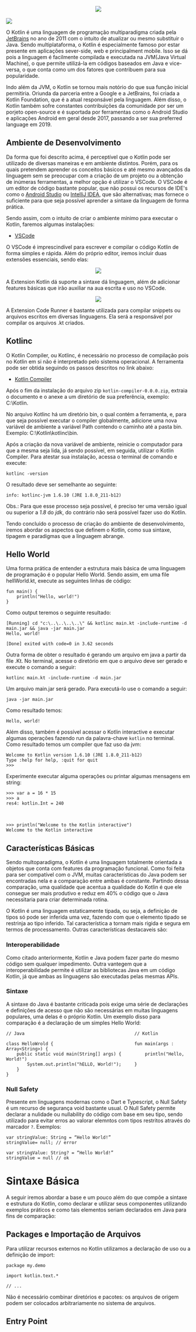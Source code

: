 <div align="center">
  <img src="https://user-images.githubusercontent.com/61476935/154181283-f96bc557-81ba-45ee-8eae-4896d5656111.png">
</div>
<br>
<img src="https://img.shields.io/static/v1?label=Kotlin&message=Language&color=purple&style=for-the-badge&logo=Kotlin"/>


O Kotlin é uma linguagem de programação multiparadigma criada pela [JetBrains](https://www.jetbrains.com/pt-br/) no ano de 2011 com o intuito de atualizar ou mesmo substituir o Java. Sendo multiplataforma, o Kotlin é especialmente famoso por estar presente em aplicações sever-side, web e principalment mobile. Isso se dá pois a linguagem é facilmente compilada e executada na JVM(Java Virtual Machine), o que permite utilizá-la em códigos baseados em Java e vice-versa, o que conta como um dos fatores que contribuem para sua popularidade.

Indo além da JVM, o Kotlin se tornou mais notório do que sua função inicial permitiria. Oriunda da parceria entre a Google e a JetBrains, foi criada a Kotlin Foundation, que é a atual responsável pela linguagem. Além disso, o Kotlin também sofre constantes contribuições da comunidade por ser um porjeto open-source e é suportada por ferramentas como o Android Studio e aplicações Android em geral desde 2017, passando a ser sua preferred language em 2019.


<!-- <h1>Kotlin Multiplataform</h1> -->


<!-- <h2>Kotlin for Android</h2>


Como já foi mencionado o desenvolvimento de aplicações android é atualmente <i>Kotlin-first</i>, sendo assim desde que a parceria foi anunciada na Google I/O de 2019. -->


<h2>Ambiente de Desenvolvimento</h2>


Da forma que foi descrito acima, é perceptível que o Kotlin pode ser utilizado de diversas maneiras e em ambiente distintos. Porém, para os quais pretendem aprender os conceitos básicos e até mesmo avançados da linguagem sem se preocupar com a criação de um projeto ou a obtenção de inúmeras ferramentas, a melhor opção é utilizar o VSCode. O VSCode é um editor de código bastante popular, que não possui os recursos de IDE's como o [Android Studio](https://developer.android.com/studio) ou [IntelliJ IDEA](https://www.jetbrains.com/pt-br/idea/), que são alternativas; mas fornece o suficiente para que seja possível aprender a sintaxe da linguagem de forma prática.

Sendo assim, com o intuito de criar o ambiente mínimo para executar o Kotlin, faremos algumas instalações:

- [VSCode](https://code.visualstudio.com/)

O VSCode é imprescindível para escrever e compilar o código Kotlin de forma simples e rápida. Além do próprio editor, iremos incluir duas extensões essenciais, sendo elas:

<div align="center">
  <img src="https://user-images.githubusercontent.com/61476935/154277332-2a833dba-a43f-4cc2-bf52-96f9765fb61e.png">
</div>

A Extension Kotlin dá suporte a sintaxe dá linguagem, além de adicionar features básicas que irão auxiliar na aua escrita e uso no VSCode.

<div align="center">
  <img src="https://user-images.githubusercontent.com/61476935/154277377-8d694823-555a-4cca-8a4a-e7aeb6e182b6.png">
</div>

A Extension Code Runner é bastante utilizada para compilar snippets ou arquivos escritos em diversas linguagens. Ela será a responsável por compilar os arquivos .kt criados.

<h2>Kotlinc</h2>

O Kotlin Compiler, ou Kotlinc, é necessário no processo de compilação pois no Kotlin em si não é interpretado pelo sistema operacional. A ferramenta pode ser obtida seguindo os passos descritos no link abaixo:

- [Kotlin Compiler](https://kotlinlang.org/docs/native-command-line-compiler.html)

Após o fim da instalação do arquivo zip ```kotlin-compiler-0.0.0.zip```, extraia o documento e o anexe a um diretório de sua preferência, exemplo: C:\Kotlin. 

No arquivo Kotlinc há um diretório bin, o qual contém a ferramenta, e, para que seja possível executar o compiler globalmente, adicione uma nova variável de ambiente a variável Path contendo o caminho até a pasta bin. Exemplo: C:\Kotlin\kotlinc\bin.

Após a criação da nova variável de ambiente, reinicie o computador para que a mesma seja lida, já sendo possível, em seguida, utilizar o Kotlin Compiler. Para atestar sua instalação, acessa o terminal de comando e execute:

    kotlinc -version 

O resultado deve ser semelhante ao seguinte:

    info: kotlinc-jvm 1.6.10 (JRE 1.8.0_211-b12)

Obs.: Para que esse processo seja possível, é preciso ter uma versão igual ou superior a <i> 1.8</i> do <i>jdk</i>, do contrário não será possível fazer uso do Kotlin.

Tendo concluído o processo de criação do ambiente de desenvolvimento, iremos abordar os aspectos que definem o Kotlin, como sua sintaxe, tipagem e paradigmas que a linguagem abrange.


<h2>Hello World</h2>


Uma forma prática de entender a estrutura mais básica de uma linguagem de programação é o popular Hello World. Sendo assim, em uma file hellWorld.kt, execute as seguintes linhas de código:

    fun main() {
        println("Hello, world!")
    }

Como output teremos o seguinte resultado:

    [Running] cd "c:\..\..\..\..\" && kotlinc main.kt -include-runtime -d main.jar && java -jar main.jar
    Hello, world!
    
    [Done] exited with code=0 in 3.62 seconds

Outra forma de obter o resultado é gerando um arquivo em java a partir da file .Kt. No terminal, acesse o diretório em que o arquivo deve ser gerado e execute o comando a seguir:

    kotlinc main.kt -include-runtime -d main.jar

Um arquivo main.jar será gerado. Para executá-lo use o comando a seguir:

    java -jar main.jar

Como resultado temos:

    Hello, world!

Além disso, também é possível acessar o Kotlin interactive e executar algumas operações fazendo run da palavra-chave ```kotlin``` no terminal. Como resultado temos um compiler que faz uso da jvm:

    Welcome to Kotlin version 1.6.10 (JRE 1.8.0_211-b12)
    Type :help for help, :quit for quit
    >>>

Experimente executar alguma operações ou printar algumas mensagens em string:
     
    >>> var a = 16 * 15
    >>> a
    res4: kotlin.Int = 240

<br>

    >>> println("Welcome to the Kotlin interactive")
    Welcome to the Kotlin interactive


<h2>Características Básicas</h2>


Sendo multoparadigma, o Kotlin é uma linguagem totalmente orientada a objetos que conta com features da programação funcional. Como foi feita para ser compatível com o JVM, muitas características do Java podem ser encontradas nela e a comparação entre ambas é constante. Partindo dessa comparação, uma qualidade que  acentua a qualidade do Kotlin é que ele consegue ser mais produtivo e reduz em 40% o código que o Java necessitaria para criar determinada rotina.

O Kotlin é uma linguagem estaticamente tipada, ou seja, a definição de tipos só pode ser inferida uma vez, fazendo com que o elemento tipado se restrinja ao tipo inferido. Tal característica a tornam mais rigida e segura em termos de processamento. Outras características destacaveis são:

<h3>Interoperabilidade</h3>

Como citado anteriormente, Kotlin e Java podem fazer parte do mesmo código sem qualquer impedimento. Outra vantegem que a interoperabilidade permite é utilizar as bibliotecas Java em um código Kotlin, já que ambas as linguagens são executadas pelas mesmas APIs.

<h3>Sintaxe</h3>

A sintaxe do Java é bastante criticada pois exige uma série de declarações e definições de acesso que não são necessárias em muitas linguagens populares, uma delas é o próprio Kotlin. Um exemplo disso para comparação é a declaração de um simples Hello World:

    // Java                                          // Kotlin
                                                                 
    class HelloWrold {                               fun main(args : Array<String>) {
        public static void main(String[] args) {         println("Hello, World!")
            System.out.println("hELLO, World!");     }
        }
    }

<h3>Null Safety</h3>

Presente em linguagens modernas como o Dart e Typescript, o Null Safety é um recurso de segurança void bastante usual. O Null Safety permite declarar a nulidade ou nullability do código com base em seu tipo, sendo utilizado para evitar erros ao valorar elemntos com tipos restritos através do marcador ```?```. Exemplos:

    var stringValue: String = “Hello World!”
    stringValue= null; // error
    
    var stringValue: String? = “Hello World!”
    stringValue = null // ok


<h1>Sintaxe Básica</h1>


A seguir iremos abordar a base e um pouco além do que compõe a sintaxe e estrutura do Kotlin, como declarar e utilizar seus componentes utilizando exemplos práticos e como tais elementos seriam declarados em Java para fins de comparação:


<h2>Packages e Importação de Arquivos</h2>


Para utilizar recursos externos no Kotlin utilizamos a declaração de uso ou a definição de import:

    package my.demo
    
    import kotlin.text.*
    
    // ...

Não é necessário combinar diretórios e pacotes: os arquivos de origem podem ser colocados arbitrariamente no sistema de arquivos.


<h2>Entry Point</h2>